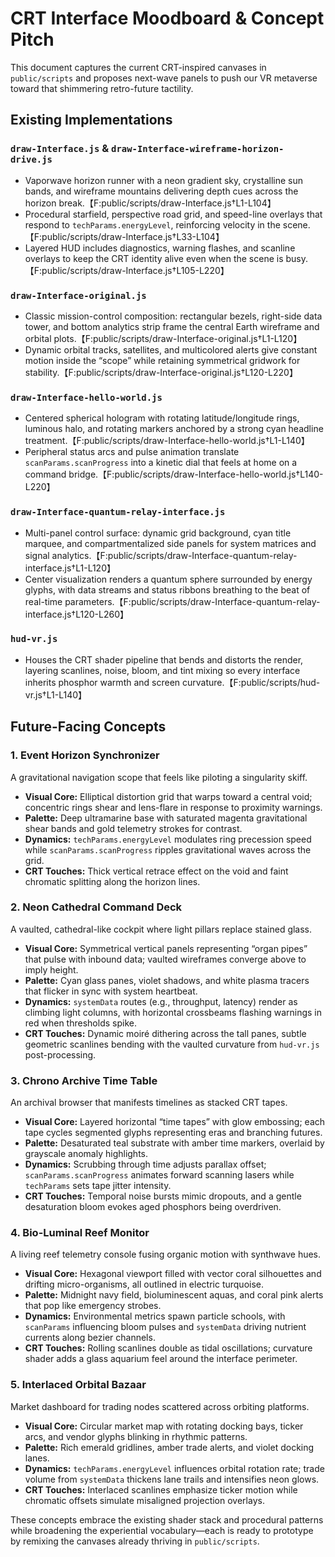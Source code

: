 # CRT Interface Moodboard & Concept Pitch

This document captures the current CRT-inspired canvases in `public/scripts` and proposes next-wave panels to push our VR metaverse toward that shimmering retro-future tactility.

## Existing Implementations

### `draw-Interface.js` & `draw-Interface-wireframe-horizon-drive.js`
- Vaporwave horizon runner with a neon gradient sky, crystalline sun bands, and wireframe mountains delivering depth cues across the horizon break.【F:public/scripts/draw-Interface.js†L1-L104】
- Procedural starfield, perspective road grid, and speed-line overlays that respond to `techParams.energyLevel`, reinforcing velocity in the scene.【F:public/scripts/draw-Interface.js†L33-L104】
- Layered HUD includes diagnostics, warning flashes, and scanline overlays to keep the CRT identity alive even when the scene is busy.【F:public/scripts/draw-Interface.js†L105-L220】

### `draw-Interface-original.js`
- Classic mission-control composition: rectangular bezels, right-side data tower, and bottom analytics strip frame the central Earth wireframe and orbital plots.【F:public/scripts/draw-Interface-original.js†L1-L120】
- Dynamic orbital tracks, satellites, and multicolored alerts give constant motion inside the “scope” while retaining symmetrical gridwork for stability.【F:public/scripts/draw-Interface-original.js†L120-L220】

### `draw-Interface-hello-world.js`
- Centered spherical hologram with rotating latitude/longitude rings, luminous halo, and rotating markers anchored by a strong cyan headline treatment.【F:public/scripts/draw-Interface-hello-world.js†L1-L140】
- Peripheral status arcs and pulse animation translate `scanParams.scanProgress` into a kinetic dial that feels at home on a command bridge.【F:public/scripts/draw-Interface-hello-world.js†L140-L220】

### `draw-Interface-quantum-relay-interface.js`
- Multi-panel control surface: dynamic grid background, cyan title marquee, and compartmentalized side panels for system matrices and signal analytics.【F:public/scripts/draw-Interface-quantum-relay-interface.js†L1-L120】
- Center visualization renders a quantum sphere surrounded by energy glyphs, with data streams and status ribbons breathing to the beat of real-time parameters.【F:public/scripts/draw-Interface-quantum-relay-interface.js†L120-L260】

### `hud-vr.js`
- Houses the CRT shader pipeline that bends and distorts the render, layering scanlines, noise, bloom, and tint mixing so every interface inherits phosphor warmth and screen curvature.【F:public/scripts/hud-vr.js†L1-L140】

## Future-Facing Concepts

### 1. Event Horizon Synchronizer
A gravitational navigation scope that feels like piloting a singularity skiff.
- **Visual Core:** Elliptical distortion grid that warps toward a central void; concentric rings shear and lens-flare in response to proximity warnings.
- **Palette:** Deep ultramarine base with saturated magenta gravitational shear bands and gold telemetry strokes for contrast.
- **Dynamics:** `techParams.energyLevel` modulates ring precession speed while `scanParams.scanProgress` ripples gravitational waves across the grid.
- **CRT Touches:** Thick vertical retrace effect on the void and faint chromatic splitting along the horizon lines.

### 2. Neon Cathedral Command Deck
A vaulted, cathedral-like cockpit where light pillars replace stained glass.
- **Visual Core:** Symmetrical vertical panels representing “organ pipes” that pulse with inbound data; vaulted wireframes converge above to imply height.
- **Palette:** Cyan glass panes, violet shadows, and white plasma tracers that flicker in sync with system heartbeat.
- **Dynamics:** `systemData` routes (e.g., throughput, latency) render as climbing light columns, with horizontal crossbeams flashing warnings in red when thresholds spike.
- **CRT Touches:** Dynamic moiré dithering across the tall panes, subtle geometric scanlines bending with the vaulted curvature from `hud-vr.js` post-processing.

### 3. Chrono Archive Time Table
An archival browser that manifests timelines as stacked CRT tapes.
- **Visual Core:** Layered horizontal “time tapes” with glow embossing; each tape cycles segmented glyphs representing eras and branching futures.
- **Palette:** Desaturated teal substrate with amber time markers, overlaid by grayscale anomaly highlights.
- **Dynamics:** Scrubbing through time adjusts parallax offset; `scanParams.scanProgress` animates forward scanning lasers while `techParams` sets tape jitter intensity.
- **CRT Touches:** Temporal noise bursts mimic dropouts, and a gentle desaturation bloom evokes aged phosphors being overdriven.

### 4. Bio-Luminal Reef Monitor
A living reef telemetry console fusing organic motion with synthwave hues.
- **Visual Core:** Hexagonal viewport filled with vector coral silhouettes and drifting micro-organisms, all outlined in electric turquoise.
- **Palette:** Midnight navy field, bioluminescent aquas, and coral pink alerts that pop like emergency strobes.
- **Dynamics:** Environmental metrics spawn particle schools, with `scanParams` influencing bloom pulses and `systemData` driving nutrient currents along bezier channels.
- **CRT Touches:** Rolling scanlines double as tidal oscillations; curvature shader adds a glass aquarium feel around the interface perimeter.

### 5. Interlaced Orbital Bazaar
Market dashboard for trading nodes scattered across orbiting platforms.
- **Visual Core:** Circular market map with rotating docking bays, ticker arcs, and vendor glyphs blinking in rhythmic patterns.
- **Palette:** Rich emerald gridlines, amber trade alerts, and violet docking lanes.
- **Dynamics:** `techParams.energyLevel` influences orbital rotation rate; trade volume from `systemData` thickens lane trails and intensifies neon glows.
- **CRT Touches:** Interlaced scanlines emphasize ticker motion while chromatic offsets simulate misaligned projection overlays.

These concepts embrace the existing shader stack and procedural patterns while broadening the experiential vocabulary—each is ready to prototype by remixing the canvases already thriving in `public/scripts`.
